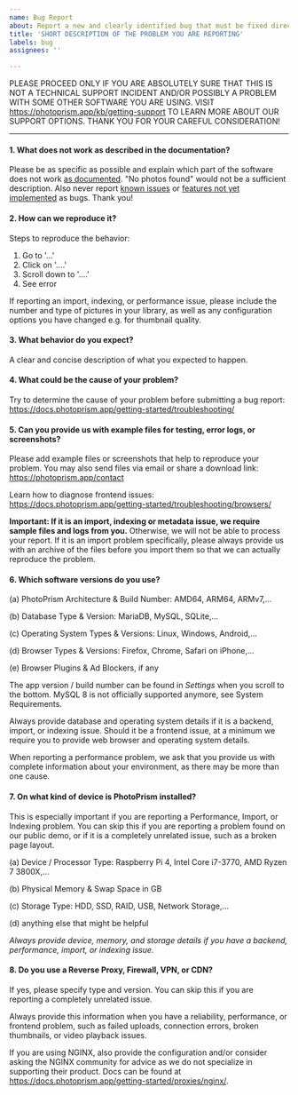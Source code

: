 ```yaml
---
name: Bug Report
about: Report a new and clearly identified bug that must be fixed directly in the application
title: 'SHORT DESCRIPTION OF THE PROBLEM YOU ARE REPORTING'
labels: bug
assignees: ''

---
```


PLEASE PROCEED ONLY IF YOU ARE ABSOLUTELY SURE THAT THIS IS NOT A TECHNICAL SUPPORT INCIDENT AND/OR POSSIBLY A PROBLEM WITH SOME OTHER SOFTWARE YOU ARE USING. VISIT <https://photoprism.app/kb/getting-support> TO LEARN MORE ABOUT OUR SUPPORT OPTIONS. THANK YOU FOR YOUR CAREFUL CONSIDERATION!

---------------------------------------------------------------------------

#### 1. What does not work as described in the documentation?

Please be as specific as possible and explain which part of the software does not work [as documented](https://docs.photoprism.app/). "No photos found" would not be a sufficient description. Also never report [known issues](https://docs.photoprism.app/known-issues/) or [features not yet implemented](https://github.com/photoprism/photoprism/issues) as bugs. Thank you!

#### 2. How can we reproduce it?

Steps to reproduce the behavior:

1. Go to '...'
2. Click on '....'
3. Scroll down to '....'
4. See error

If reporting an import, indexing, or performance issue, please include the number and type of pictures in your library,
as well as any configuration options you have changed e.g. for thumbnail quality.

#### 3. What behavior do you expect?

A clear and concise description of what you expected to happen.

#### 4. What could be the cause of your problem?

Try to determine the cause of your problem before submitting a bug report: <https://docs.photoprism.app/getting-started/troubleshooting/>

#### 5. Can you provide us with example files for testing, error logs, or screenshots?

Please add example files or screenshots that help to reproduce your problem.
You may also send files via email or share a download link: <https://photoprism.app/contact>

Learn how to diagnose frontend issues: <https://docs.photoprism.app/getting-started/troubleshooting/browsers/>

**Important: If it is an import, indexing or metadata issue, we require sample files and logs from you.** Otherwise, we will not be able to process your report. If it is an import problem specifically, please always provide us with an archive of the files before you import them so that we can actually reproduce the problem.

#### 6. Which software versions do you use?

(a) PhotoPrism Architecture & Build Number: AMD64, ARM64, ARMv7,...

(b) Database Type & Version: MariaDB, MySQL, SQLite,...

(c) Operating System Types & Versions: Linux, Windows, Android,...

(d) Browser Types & Versions: Firefox, Chrome, Safari on iPhone,...

(e) Browser Plugins & Ad Blockers, if any

The app version / build number can be found in *Settings* when you scroll to the bottom.
MySQL 8 is not officially supported anymore, see System Requirements.

Always provide database and operating system details if it is a backend, import, or indexing issue. Should it be a frontend issue, at a minimum we require you to provide web browser and operating system details.

When reporting a performance problem, we ask that you provide us with complete information about your environment, as there may be more than one cause.

#### 7. On what kind of device is PhotoPrism installed?

This is especially important if you are reporting a Performance, Import, or Indexing problem. You can skip this if you are reporting a problem found on our public demo, or if it is a completely unrelated issue, such as a broken page layout.

(a) Device / Processor Type: Raspberry Pi 4, Intel Core i7-3770, AMD Ryzen 7 3800X,...

(b) Physical Memory & Swap Space in GB

(c) Storage Type: HDD, SSD, RAID, USB, Network Storage,...

(d) anything else that might be helpful

*Always provide device, memory, and storage details if you have a backend, performance, import, or indexing issue.*

#### 8. Do you use a Reverse Proxy, Firewall, VPN, or CDN?

If yes, please specify type and version. You can skip this if you are reporting a completely unrelated issue.

Always provide this information when you have a reliability, performance, or frontend problem, such as failed uploads, connection errors, broken thumbnails, or video playback issues.

If you are using NGINX, also provide the configuration and/or consider asking the NGINX community for advice as we do not specialize in supporting their product. Docs can be found at <https://docs.photoprism.app/getting-started/proxies/nginx/>.